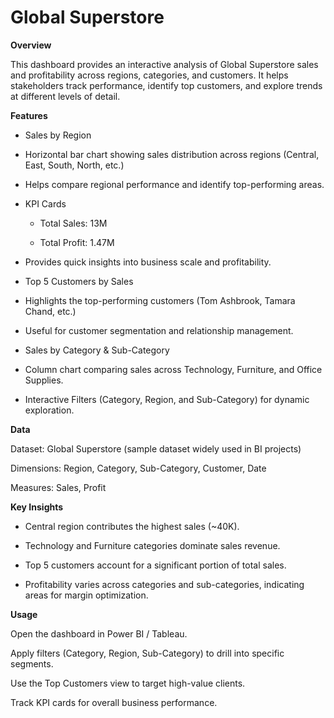 # Global Superstore
**Overview**

This dashboard provides an interactive analysis of Global Superstore sales and profitability across regions, categories, and customers. It helps stakeholders track performance, identify top customers, and explore trends at different levels of detail.

**Features**

- Sales by Region

- Horizontal bar chart showing sales distribution across regions (Central, East, South, North, etc.)

- Helps compare regional performance and identify top-performing areas.

- KPI Cards

   - Total Sales: 13M

   - Total Profit: 1.47M

- Provides quick insights into business scale and profitability.

- Top 5 Customers by Sales

- Highlights the top-performing customers (Tom Ashbrook, Tamara Chand, etc.)

- Useful for customer segmentation and relationship management.

- Sales by Category & Sub-Category

- Column chart comparing sales across Technology, Furniture, and Office Supplies.

- Interactive Filters (Category, Region, and Sub-Category) for dynamic exploration.

**Data**

Dataset: Global Superstore (sample dataset widely used in BI projects)

Dimensions: Region, Category, Sub-Category, Customer, Date

Measures: Sales, Profit

**Key Insights**

- Central region contributes the highest sales (~40K).

- Technology and Furniture categories dominate sales revenue.

- Top 5 customers account for a significant portion of total sales.

- Profitability varies across categories and sub-categories, indicating areas for margin optimization.

**Usage**

Open the dashboard in Power BI / Tableau.

Apply filters (Category, Region, Sub-Category) to drill into specific segments.

Use the Top Customers view to target high-value clients.

Track KPI cards for overall business performance.
